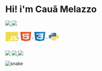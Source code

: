 # Hi! i'm Cauã Melazzo

<div>
  <a href="https://github.com/cauamelazzo">
  <img height="160em" src="https://github-readme-stats.vercel.app/api?username=cauamelazzo&show-icons=true&theme=midnight-purple&include_all_commits=true&count_private=true">
  <img height="160em" src="https://github-readme-stats.vercel.app/api/top-langs/?username=cauamelazzo&layout=compact&langs_count=16&theme=midnight-purple">
</div>

<div style="display: inline_block"><br>
  <img align="center" alt="Java Script" height="30" width="40" src="https://raw.githubusercontent.com/devicons/devicon/master/icons/javascript/javascript-plain.svg">
  <img align="center" alt="HyperText Markup Language" height="30" width="40" src="https://raw.githubusercontent.com/devicons/devicon/master/icons/html5/html5-original.svg">
  <img align="center" alt="Cascading Style Sheets" height="30" width="40" src="https://raw.githubusercontent.com/devicons/devicon/master/icons/css3/css3-original.svg">
  <img align="center" alt="Python" height="30" width="40" src="https://raw.githubusercontent.com/devicons/devicon/master/icons/python/python-original.svg">
</div>

##

<div>
 <a href="mailtocauamelazzo.contact@gmail.com"><img src="https://img.shields.io/badge/Gmail-D14836?style=for-the-badge&logo=gmail&logoColor=white"></a>
 <a href=""><img src="https://img.shields.io/badge/LinkedIn-0077B5?style=for-the-badge&logo=linkedin&logoColor=white"</a>
 <a href=""><img src="https://img.shields.io/badge/Discord-7289DA?style=for-the-badge&logo=discord&logoColor=white"></a>
</div>

![snake](https://github.com/cauamelazzo/cauamelazzo/blob/main/.github/workflows/snake.yml)
